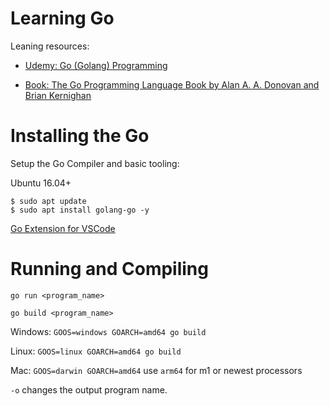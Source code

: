 # Learning Go

Leaning resources:

- [Udemy: Go (Golang) Programming](https://www.udemy.com/course/master-go-programming-complete-golang-bootcamp)

- [Book: The Go Programming Language Book by Alan A. A. Donovan and Brian Kernighan](https://www.amazon.com.br/Go-Programming-Language-Brian-Kernighan/dp/0134190440)



# Installing the Go

Setup the Go Compiler and basic tooling:

Ubuntu 16.04+
```
$ sudo apt update
$ sudo apt install golang-go -y
```

[Go Extension for VSCode](https://marketplace.visualstudio.com/items?itemName=golang.Go)


# Running and Compiling

`go run <program_name>` 

`go build <program_name>`

Windows: `GOOS=windows GOARCH=amd64 go build`

Linux: `GOOS=linux GOARCH=amd64 go build`

Mac: `GOOS=darwin GOARCH=amd64` use `arm64` for m1 or newest processors

`-o` changes the output program name.


